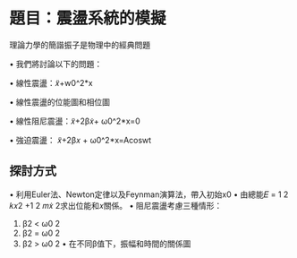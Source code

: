 題目：震盪系統的模擬
============

理論力學的簡諧振子是物理中的經典問題 

• 我們將討論以下的問題： 

• 線性震盪：𝑥̈+w0^2*x

• 線性震盪的位能圖和相位圖 

• 線性阻尼震盪：𝑥̈+2β𝑥̇+ ω0^2*x=0

• 強迫震盪： 𝑥̈+2β𝑥 + ω0^2*x=Acoswt



探討方式
------------

• 利用Euler法、Newton定律以及Feynman演算法，帶入初始x0
• 由總能𝐸 =
1
2
𝑘𝑥2 +1
2
𝑚𝑥̇
2求出位能和𝑥關係。 
• 阻尼震盪考慮三種情形： 
1. β2 < ω0
2 
2. β2 = ω0
2 
3. β2 > ω0
2 
• 在不同β值下，振幅和時間的關係圖

